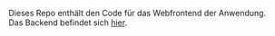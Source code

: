 Dieses Repo enthält den Code für das Webfrontend der Anwendung.  
Das Backend befindet sich [hier](https://github.com/nikiwlan/Backup-Manager-Backend/tree/dev).  
